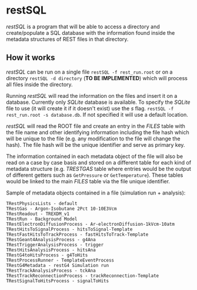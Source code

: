 # restSQL

*restSQL* is a program that will be able to access a directory and create/populate a SQL database with the information found inside the metadata structures of REST files in that directory.

## How it works

*restSQL* can be run on a single file `restSQL -f rest_run.root` or on a directory `restSQL -d directory` (**TO BE IMPLEMENTED**) which will process all files inside the directory.

Running *restSQL* will read the information on the files and insert it on a database. Currently only *SQLite* database is available. To specify the *SQLite* file to use (it will create it if it doesn't exist) use the *s* flag. `restSQL -f rest_run.root -s database.db`. If not specified it will use a default location.

*restSQL* will read the ROOT file and create an entry in the *FILES* table with the file name and other identifying information including the file hash which will be unique to the file (e.g. any modification to the file will change the hash). The file hash will be the unique identifier and serve as primary key.

The information contained in each metadata object of the file will also be read on a case by case basis and stored on a different table for each kind of metadata structure (e.g. *TRESTGAS* table where entries would be the output of different getters such as `GetPressure` or `GetTemperature`). These tables would be linked to the main *FILES* table via the file unique identifier.

Sample of metadata objects contained in a file (simulation run + analysis): 

```
TRestPhysicsLists - default
TRestGas - Argon-Isobutane 2Pct 10-10E3Vcm
TRestReadout - TREXDM_v1
TRestRun - Background Model
TRestElectronDiffusionProcess - Ar-electronDiffusion-1kVcm-10atm
TRestHitsToSignalProcess - hitsToSignal-Template
TRestFastHitsToTrackProcess - fastHitsToTrack-Template
TRestGeant4AnalysisProcess - g4Ana
TRestTriggerAnalysisProcess - trigger
TRestHitsAnalysisProcess - hitsAna
TRestG4toHitsProcess - g4ToHits
TRestProcessRunner - TemplateEventProcess
TRestG4Metadata - restG4 Simulation run
TRestTrackAnalysisProcess - tckAna
TRestTrackReconnectionProcess - trackReconnection-Template
TRestSignalToHitsProcess - signalToHits
```
